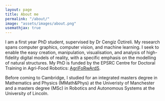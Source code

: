 ```yaml
---
layout: page
title: About me
permalink: "/about/"
image: "assets/images/about.png"
usemathjax: true
---
```


I am a first year PhD student, supervised by Dr Cengiz Öztireli. My research spans computer graphics, computer vision, and machine learning. I seek to enable the easy creation, manipulation, visualisation, and analysis of high-fidelity digital models of reality, with a specific emphasis on the modelling of natural structures. My PhD is funded by the EPSRC Centre for Doctoral Training in Agri-Food Robotics: <u><a href ="https://agriforwards-cdt.blogs.lincoln.ac.uk">AgriFoRwArdS</a></u>.

Before coming to Cambridge, I studied for an integrated masters degree in Mathematics and Physics (MMath&Phys) at the Univeristy of Manchester and a masters degree (MSc) in Robotics and Autonomous Systems at the University of Lincoln. 